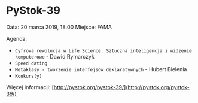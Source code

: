 PyStok-39
=========

Data: 20 marca 2019, 18:00
Miejsce: FAMA

Agenda:

* `Cyfrowa rewolucja w Life Science. Sztuczna inteligencja i widzenie komputerowe` - Dawid Rymarczyk
* `Speed dating`
* `Metaklasy - tworzenie interfejsów deklaratywnych` - Hubert Bielenia
* `Konkurs(y)`

Więcej informacji: [http://pystok.org/pystok-39/](http://pystok.org/pystok-39/)
